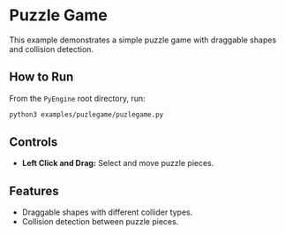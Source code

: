 # Puzzle Game

This example demonstrates a simple puzzle game with draggable shapes and collision detection.

## How to Run

From the `PyEngine` root directory, run:

```bash
python3 examples/puzlegame/puzlegame.py
```

## Controls

- **Left Click and Drag:** Select and move puzzle pieces.

## Features

- Draggable shapes with different collider types.
- Collision detection between puzzle pieces.


